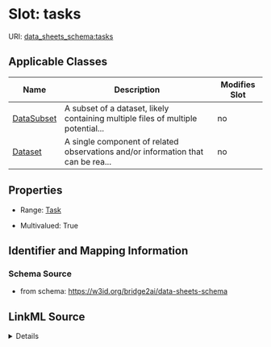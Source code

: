 

# Slot: tasks

URI: [data_sheets_schema:tasks](https://w3id.org/bridge2ai/data-sheets-schema/tasks)



<!-- no inheritance hierarchy -->





## Applicable Classes

| Name | Description | Modifies Slot |
| --- | --- | --- |
| [DataSubset](DataSubset.md) | A subset of a dataset, likely containing multiple files of multiple potential... |  no  |
| [Dataset](Dataset.md) | A single component of related observations and/or information that can be rea... |  no  |







## Properties

* Range: [Task](Task.md)

* Multivalued: True





## Identifier and Mapping Information







### Schema Source


* from schema: https://w3id.org/bridge2ai/data-sheets-schema




## LinkML Source

<details>
```yaml
name: tasks
from_schema: https://w3id.org/bridge2ai/data-sheets-schema
rank: 1000
multivalued: true
alias: tasks
owner: Dataset
domain_of:
- Dataset
range: Task

```
</details>
